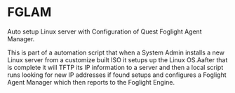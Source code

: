 # FGLAM
Auto setup Linux server with Configuration of Quest Foglight Agent Manager.

This is part of a automation script that when a System Admin installs a new Linux server from a customize built ISO it setups up the Linux OS.Aafter that is complete it will TFTP its IP information to a server and then a local script runs looking for new IP addresses if found setups and configures a Foglight Agent Manager which then reports to the Foglight Engine.
